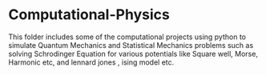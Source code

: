 # Computational-Physics

This folder includes some of the computational projects using python to simulate Quantum Mechanics and Statistical Mechanics problems such as solving Schrodinger Equation for various potentials like Square well, Morse, Harmonic etc, and lennard jones , ising model etc.
